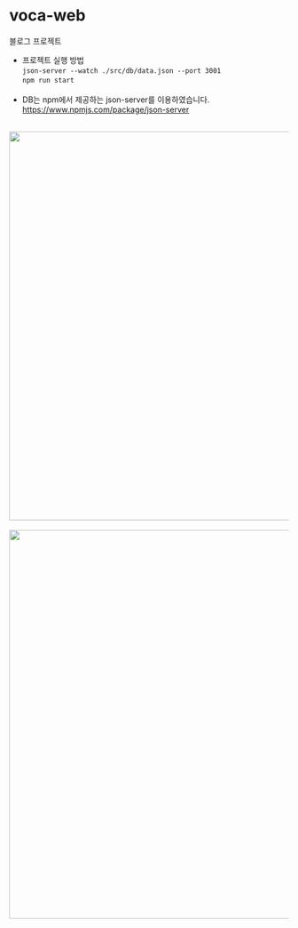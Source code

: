 # voca-web
블로그 프로젝트

* 프로젝트 실행 방법<br>
`json-server --watch ./src/db/data.json --port 3001`<br>
`npm run start`
<br><br>
* DB는 npm에서 제공하는 json-server를 이용하였습니다.<br>
https://www.npmjs.com/package/json-server<br><br>

<img src="https://github.com/riverSun1/voca-web/assets/67379144/fc95dbd1-061e-40fd-a207-991439dec743" width="700"/><br><br>
<img src="https://github.com/riverSun1/voca-web/assets/67379144/6a524da6-24c2-4c81-acc0-8920bc5ce018" width="700"/><br>
